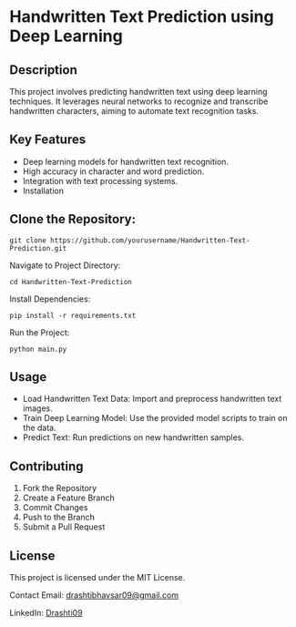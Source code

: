 # Handwritten Text Prediction using Deep Learning

## Description
This project involves predicting handwritten text using deep learning techniques. It leverages neural networks to recognize and transcribe handwritten characters, aiming to automate text recognition tasks.

## Key Features
- Deep learning models for handwritten text recognition.
- High accuracy in character and word prediction.
- Integration with text processing systems.
- Installation

## Clone the Repository:
```
git clone https://github.com/yourusername/Handwritten-Text-Prediction.git
```
Navigate to Project Directory:
```
cd Handwritten-Text-Prediction
```
Install Dependencies:
```
pip install -r requirements.txt
```
Run the Project:
```
python main.py
```

## Usage
- Load Handwritten Text Data:
 Import and preprocess handwritten text images.
- Train Deep Learning Model:
 Use the provided model scripts to train on the data.
- Predict Text:
 Run predictions on new handwritten samples.

## Contributing
1. Fork the Repository
2. Create a Feature Branch
3. Commit Changes
4. Push to the Branch
5. Submit a Pull Request

## License
This project is licensed under the MIT License.

Contact
Email: drashtibhavsar09@gmail.com

LinkedIn: [Drashti09](https://www.linkedin.com/in/drashtibhavsar9/)

